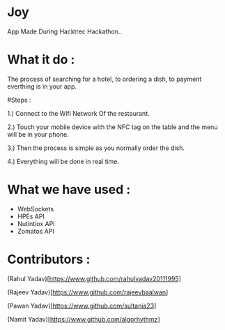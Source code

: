 # Joy

App Made During Hacktrec Hackathon..

# What it do :

The process of searching for a hotel, to ordering a dish, to payment everthing is in your app.

#Steps :

1.) Connect to the Wifi Network Of the restaurant.

2.) Touch your mobile device with the NFC tag on the table and the menu will be in your phone.

3.) Then the process is simple as you normally order the dish.

4.) Everything will be done in real time.

# What we have used :

- WebSockets
- HPEs API
- Nutintiox API
- Zomatos API

# Contributors :

(Rahul Yadav)[https://www.github.com/rahulyadav20111995]

(Rajeev Yadav)[https://www.github.com/rajeevbaalwan]

(Pawan Yadav)[https://www.github.com/sultania23]

(Namit Yadav)[https://www.github.com/algorhythmz]

